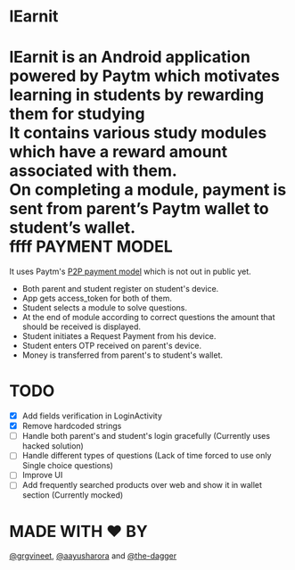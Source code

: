 # lEarnit

lEarnit is an Android application powered by Paytm which motivates learning in students by rewarding them for studying<br>
It contains various study modules which have a reward amount associated with them.<br>
On completing a module, payment is sent from parent’s Paytm wallet to student’s wallet.<br>
ffff
PAYMENT MODEL
=============
It uses Paytm's [P2P payment model](https://goo.gl/UI1hl7) which is not out in public yet.<br>
  - Both parent and student register on student's device.
  - App gets access_token for both of them.
  - Student selects a module to solve questions.
  - At the end of module according to correct questions the amount that should be received is displayed.
  - Student initiates a Request Payment from his device.
  - Student enters OTP received on parent's device.
  - Money is transferred from parent's to student's wallet.

TODO
====
  - [x] Add fields verification in LoginActivity
  - [x] Remove hardcoded strings
  - [ ] Handle both parent's and student's login gracefully (Currently uses hacked solution)
  - [ ] Handle different types of questions (Lack of time forced to use only Single choice questions)
  - [ ] Improve UI
  - [ ] Add frequently searched products over web and show it in wallet section (Currently mocked)

MADE WITH ❤ BY
====
[@grgvineet](https://github.com/grgvineet), [@aayusharora](https://github.com/aayusharora) and [@the-dagger](https://github.com/the-dagger)
